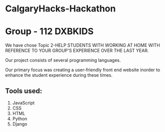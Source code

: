 # CalgaryHacks-Hackathon
<h1> Group - 112 DXBKIDS </h1>
We have chose Topic 2-HELP STUDENTS WITH WORKING AT HOME WITH REFERENCE TO YOUR GROUP'S EXPERIENCE OVER THE LAST YEAR.

Our project consists of several programming languages.

Our primary focus was creating a user-friendly front end website inorder to enhance the student experience during these times. 

<h2> Tools used: </h2>

1. JavaScript
2. CSS
3. HTML
4. Python
5. Django
